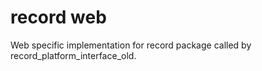 # record web

Web specific implementation for record package called by record_platform_interface_old.